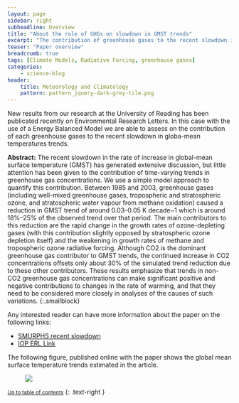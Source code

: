 ```yaml
---
layout: page
sidebar: right
subheadline: Overview
title: "About the role of GHGs on slowdown in GMST trends"
excerpt: "The contribution of greenhouse gases to the recent slowdown in global-mean temperature trends"
teaser: "Paper overview"
breadcrumb: true
tags: [Climate Models, Radiative Forcing, greenhouse gases]
categories:
    - science-blog
header:
    title: Meteorology and Climatology
    pattern: pattern_jquery-dark-grey-tile.png
---
```


New results from our research at the University of Reading has been publicated recently on Environmental Research Letters. In this case with the use of a Energy Balanced Model we are able to assess on the contribution of each greenhouse gases to the recent slowdown in globa-mean temperatures trends. 

**Abstract:**
The recent slowdown in the rate of increase in global-mean surface temperature (GMST) has generated extensive discussion, but little attention has been given to the contribution of time-varying trends in greenhouse gas concentrations. We use a simple model approach to quantify this contribution. Between 1985 and 2003, greenhouse gases (including well-mixed greenhouse gases, tropospheric and stratospheric ozone, and stratospheric water vapour from methane oxidation) caused a reduction in GMST trend of around 0.03–0.05 K decade−1 which is around 18%–25% of the observed trend over that period. The main contributors to this reduction are the rapid change in the growth rates of ozone-depleting gases (with this contribution slightly opposed by stratospheric ozone depletion itself) and the weakening in growth rates of methane and tropospheric ozone radiative forcing. Although CO2 is the dominant greenhouse gas contributor to GMST trends, the continued increase in CO2 concentrations offsets only about 30% of the simulated trend reduction due to these other contributors. These results emphasize that trends in non-CO2 greenhouse gas concentrations can make significant positive and negative contributions to changes in the rate of warming, and that they need to be considered more closely in analyses of the causes of such variations.
{:.smallblock}

Any interested reader can have more information about the paper on the following links:

- [SMURPHS recent slowdown](https://www.smurphs.leeds.ac.uk/new-publication-the-contribution-of-greenhouse-gases-to-the-recent-slowdown-in-global-mean-temperature-trends/)
- [IOP ERL Link](http://iopscience.iop.org/article/10.1088/1748-9326/11/9/094018/meta)

The following figure, published online with the paper shows the global mean surface temperature trends estimated in the article.

<figure class="half">
<a
href="http://cdn.iopscience.com/images/1748-9326/11/9/094018/Full/erlaa3c6bf2_lr.jpg"><img src="http://cdn.iopscience.com/images/1748-9326/11/9/094018/Full/erlaa3c6bf2_lr.jpg"></a>
	<figcaption><a title="Overlapping GMST trends using a 15 year window.">
 </a></figcaption>
</figure>

<div data-badge-details="right" data-badge-type="medium-donut" data-doi="10.1088/1748-9326/11/9/094018" data-condensed="true" data-hide-no-mentions="true" class="altmetric-embed"></div>


<small markdown="1">[Up to table of contents](#toc)</small>
{: .text-right }

